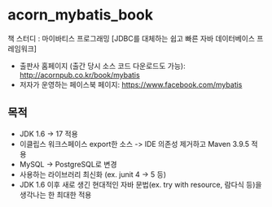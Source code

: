 acorn_mybatis_book
===============

책 스터디 : 마이바티스 프로그래밍 [JDBC를 대체하는 쉽고 빠른 자바 데이터베이스 프레임워크]

* 출판사 홈페이지 (출간 당시 소스 코드 다운로드도 가능): http://acornpub.co.kr/book/mybatis
* 저자가 운영하는 페이스북 페이지: https://www.facebook.com/mybatis

## 목적

* JDK 1.6 -> 17 적용
* 이클립스 워크스페이스 export한 소스 -> IDE 의존성 제거하고 Maven 3.9.5 적용
* MySQL -> PostgreSQL로 변경
* 사용하는 라이브러리 최신화 (ex. junit 4 -> 5  등)
* JDK 1.6 이후 새로 생긴 현대적인 자바 문법(ex. try with resource, 람다식 등)을 생각나는 한 최대한 적용
